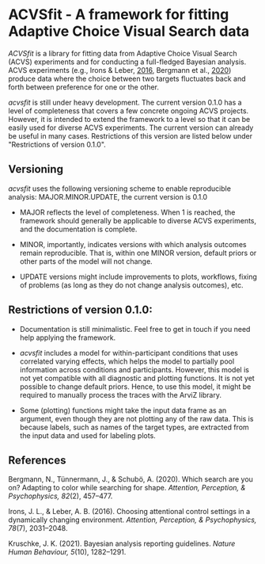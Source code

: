 # ACVSfit - A framework for fitting Adaptive Choice Visual Search data

*ACVSfit* is a library for fitting data from Adaptive Choice Visual Search (ACVS) experiments and for conducting a full-fledged Bayesian analysis. ACVS experiments (e.g., Irons & Leber, [2016](#irons2016),  Bergmann et al., [2020](#bergmann2020)) produce data where the choice between two targets fluctuates back and forth between preference for one or the other. 

*acvsfit* is still under heavy development. The current version 0.1.0 has a level of completeness that covers a few concrete ongoing ACVS projects. However, it is intended to extend the framework to a level so that it can be easily used for diverse ACVS experiments. The current version can already be useful in many cases. Restrictions of this version are listed below under "Restrictions of version 0.1.0".

## Versioning

*acvsfit* uses the following versioning scheme to enable reproducible analysis:
MAJOR.MINOR.UPDATE, the current version is 0.1.0

* MAJOR reflects the level of completeness. When 1 is reached, the framework should generally be applicable to diverse ACVS experiments, and the documentation is complete. 

* MINOR, importantly, indicates versions with which analysis outcomes remain reproducible. That is, within one MINOR version, default priors or other parts of the model will not change. 

* UPDATE versions might include improvements to plots, workflows, fixing of problems (as long as they do not change analysis outcomes), etc.

## Restrictions of version 0.1.0:

* Documentation is still minimalistic. Feel free to get in touch if you need help applying the framework.

* *acvsfit* includes a model for within-participant conditions that uses correlated varying effects, which helps the model to partially pool information across conditions and participants. However, this model is not yet compatible with all diagnostic and plotting functions. It is not yet possible to change default priors. Hence, to use this model, it might be required to manually process the traces with the ArviZ library.

* Some (plotting) functions might take the input data frame as an argument, even though they are not plotting any of the raw data. This is because labels, such as names of the target types, are extracted from the input data and used for labeling plots.


## References
<a if ="bergmann2020"></a>Bergmann, N., Tünnermann, J., & Schubö, A. (2020). Which search are you on? Adapting to color while searching for shape. *Attention, Perception, & Psychophysics, 82*(2), 457–477.

<a id="irons2016"></a>Irons, J. L., & Leber, A. B. (2016). Choosing attentional control settings in a dynamically changing environment. *Attention, Perception, & Psychophysics, 78*(7), 2031–2048.

<a id="kruschke2021"></a>Kruschke, J. K. (2021). Bayesian analysis reporting guidelines. *Nature Human Behaviour, 5*(10), 1282–1291.
